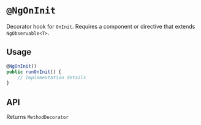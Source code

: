 # `@NgOnInit`

Decorator hook for `OnInit`. Requires a component or directive that extends `NgObservable<T>`.

## Usage

```typescript
@NgOnInit()
public runOnInit() {
    // Implementation details
}
```

## API

Returns `MethodDecorator`
